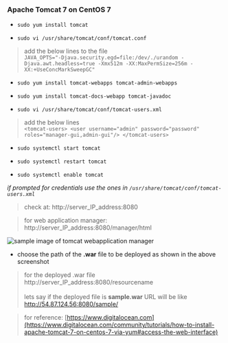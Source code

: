 ### Apache Tomcat 7 on CentOS 7 

* `sudo yum install tomcat`

* `sudo vi /usr/share/tomcat/conf/tomcat.conf`
>add the below lines to the file <br />
` JAVA_OPTS="-Djava.security.egd=file:/dev/./urandom -Djava.awt.headless=true -Xmx512m -XX:MaxPermSize=256m -XX:+UseConcMarkSweepGC" `

* `sudo yum install tomcat-webapps tomcat-admin-webapps `

* `sudo yum install tomcat-docs-webapp tomcat-javadoc`

* `sudo vi /usr/share/tomcat/conf/tomcat-users.xml`
>add the below lines <br />
` <tomcat-users>
    <user username="admin" password="password" roles="manager-gui,admin-gui"/>
</tomcat-users> `

* `sudo systemctl start tomcat`



* `sudo systemctl restart tomcat`

* `sudo systemctl enable tomcat`



_if prompted for credentials use the ones in `/usr/share/tomcat/conf/tomcat-users.xml`_


>check at:
http://server_IP_address:8080


>for web application manager:
http://server_IP_address:8080/manager/html


![sample image of tomcat webapplication manager](https://assets.digitalocean.com/articles/tomcat7_centos7/manager.png)



* choose the path of the **.war** file to be deployed as shown in the above screenshot
>for the deployed .war file
http://server_IP_address:8080/resourcename <br />  <br />
lets say if the deployed file is **sample.war** URL will be like http://54.87.124.56:8080/sample/



>for reference: [https://www.digitalocean.com](https://www.digitalocean.com/community/tutorials/how-to-install-apache-tomcat-7-on-centos-7-via-yum#access-the-web-interface)
